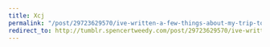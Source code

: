 ```yaml
---
title: Xcj
permalink: "/post/29723629570/ive-written-a-few-things-about-my-trip-to-israel"
redirect_to: http://tumblr.spencertweedy.com/post/29723629570/ive-written-a-few-things-about-my-trip-to-israel
---
```


